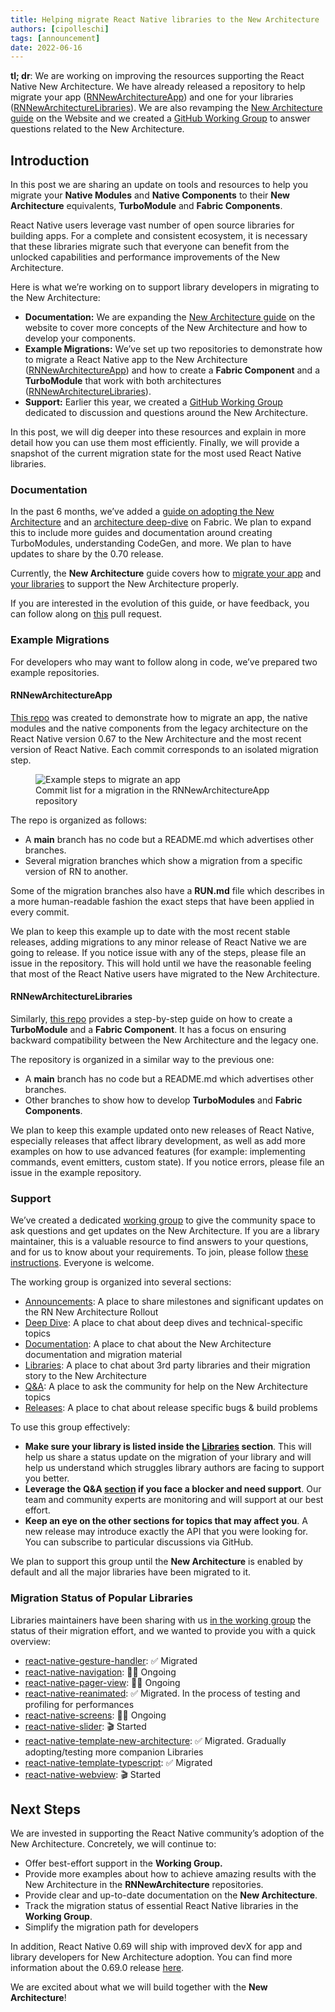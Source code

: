 ```yaml
---
title: Helping migrate React Native libraries to the New Architecture
authors: [cipolleschi]
tags: [announcement]
date: 2022-06-16
---
```


**tl; dr**: We are working on improving the resources supporting the React Native New Architecture. We have already released a repository to help migrate your app ([RNNewArchitectureApp](https://github.com/react-native-community/RNNewArchitectureApp)) and one for your libraries ([RNNewArchitectureLibraries](https://github.com/react-native-community/RNNewArchitectureLibraries)). We are also revamping the [New Architecture guide](https://github.com/facebook/react-native-website/pull/3037) on the Website and we created a [GitHub Working Group](https://github.com/reactwg/react-native-new-architecture/discussions) to answer questions related to the New Architecture.

<!--truncate-->

## Introduction

In this post we are sharing an update on tools and resources to help you migrate your **Native Modules** and **Native Components** to their **New Architecture** equivalents, **TurboModule** and **Fabric Components**.

React Native users leverage vast number of open source libraries for building apps. For a complete and consistent ecosystem, it is necessary that these libraries migrate such that everyone can benefit from the unlocked capabilities and performance improvements of the New Architecture.

Here is what we’re working on to support library developers in migrating to the New Architecture:

- **Documentation:** We are expanding the [New Architecture guide](https://github.com/facebook/react-native-website/pull/3037) on the website to cover more concepts of the New Architecture and how to develop your components.
- **Example Migrations:** We’ve set up two repositories to demonstrate how to migrate a React Native app to the New Architecture ([RNNewArchitectureApp](https://github.com/react-native-community/RNNewArchitectureApp)) and how to create a **Fabric Component** and a **TurboModule** that work with both architectures ([RNNewArchitectureLibraries](https://github.com/react-native-community/RNNewArchitectureLibraries)).
- **Support:** Earlier this year, we created a [GitHub Working Group](https://github.com/reactwg/react-native-new-architecture/discussions) dedicated to discussion and questions around the New Architecture.

In this post, we will dig deeper into these resources and explain in more detail how you can use them most efficiently. Finally, we will provide a snapshot of the current migration state for the most used React Native libraries.

### Documentation

In the past 6 months, we’ve added a [guide on adopting the New Architecture](/docs/new-architecture-intro) and an [architecture deep-dive](/architecture/overview) on Fabric. We plan to expand this to include more guides and documentation around creating TurboModules, understanding CodeGen, and more. We plan to have updates to share by the 0.70 release.

Currently, the **New Architecture** guide covers how to [migrate your app](/docs/new-architecture-app-intro) and [your libraries](/docs/new-architecture-library-intro) to support the New Architecture properly.

If you are interested in the evolution of this guide, or have feedback, you can follow along on [this](https://github.com/facebook/react-native-website/pull/3037) pull request.

### Example Migrations

For developers who may want to follow along in code, we’ve prepared two example repositories.

#### RNNewArchitectureApp

[This repo](https://github.com/react-native-community/RNNewArchitectureApp) was created to demonstrate how to migrate an app, the native modules and the native components from the legacy architecture on the React Native version 0.67 to the New Architecture and the most recent version of React Native. Each commit corresponds to an isolated migration step.

<figure>
    <img src="/blog/assets/new-arch-example-steps-to-migrate-an-app.png" alt="Example steps to migrate an app" />
    <figcaption>Commit list for a migration in the RNNewArchitectureApp repository</figcaption>
</figure>

The repo is organized as follows:

- A **main** branch has no code but a README.md which advertises other branches.
- Several migration branches which show a migration from a specific version of RN to another.

Some of the migration branches also have a **RUN.md** file which describes in a more human-readable fashion the exact steps that have been applied in every commit.

We plan to keep this example up to date with the most recent stable releases, adding migrations to any minor release of React Native we are going to release. If you notice issue with any of the steps, please file an issue in the repository. This will hold until we have the reasonable feeling that most of the React Native users have migrated to the New Architecture.

#### RNNewArchitectureLibraries

Similarly, [this repo](https://github.com/react-native-community/RNNewArchitectureLibraries) provides a step-by-step guide on how to create a **TurboModule** and a **Fabric Component**. It has a focus on ensuring backward compatibility between the New Architecture and the legacy one.

The repository is organized in a similar way to the previous one:

- A **main** branch has no code but a README.md which advertises other branches.
- Other branches to show how to develop **TurboModules** and **Fabric Components**.

We plan to keep this example updated onto new releases of React Native, especially releases that affect library development, as well as add more examples on how to use advanced features (for example: implementing commands, event emitters, custom state). If you notice errors, please file an issue in the example repository.

### Support

We’ve created a dedicated [working group](https://github.com/reactwg/react-native-new-architecture) to give the community space to ask questions and get updates on the New Architecture. If you are a library maintainer, this is a valuable resource to find answers to your questions, and for us to know about your requirements. To join, please follow [these instructions](https://github.com/reactwg/react-native-new-architecture#how-to-join-the-working-group). Everyone is welcome.

The working group is organized into several sections:

- [Announcements](https://github.com/reactwg/react-native-new-architecture/discussions/categories/announcements): A place to share milestones and significant updates on the RN New Architecture Rollout
- [Deep Dive](https://github.com/reactwg/react-native-new-architecture/discussions/categories/deep-dive): A place to chat about deep dives and technical-specific topics
- [Documentation](https://github.com/reactwg/react-native-new-architecture/discussions/categories/documentation): A place to chat about the New Architecture documentation and migration material
- [Libraries](https://github.com/reactwg/react-native-new-architecture/discussions/categories/libraries): A place to chat about 3rd party libraries and their migration story to the New Architecture
- [Q&A](https://github.com/reactwg/react-native-new-architecture/discussions/categories/q-a): A place to ask the community for help on the New Architecture topics
- [Releases](https://github.com/reactwg/react-native-new-architecture/discussions/categories/releases): A place to chat about release specific bugs & build problems

To use this group effectively:

- **Make sure your library is listed inside the [Libraries](https://github.com/reactwg/react-native-new-architecture/discussions/categories/libraries) section**. This will help us share a status update on the migration of your library and will help us understand which struggles library authors are facing to support you better.
- **Leverage the Q&A [section](https://github.com/reactwg/react-native-new-architecture/discussions/categories/q-a) if you face a blocker and need support**. Our team and community experts are monitoring and will support at our best effort.
- **Keep an eye on the other sections for topics that may affect you**. A new release may introduce exactly the API that you were looking for. You can subscribe to particular discussions via GitHub.

We plan to support this group until the **New Architecture** is enabled by default and all the major libraries have been migrated to it.

### Migration Status of Popular Libraries

Libraries maintainers have been sharing with us [in the working group](https://github.com/reactwg/react-native-new-architecture/discussions/categories/libraries) the status of their migration effort, and we wanted to provide you with a quick overview:

- [react-native-gesture-handler](https://github.com/reactwg/react-native-new-architecture/discussions/15): ✅ Migrated
- [react-native-navigation](https://github.com/reactwg/react-native-new-architecture/discussions/17): 🏃‍♂️ Ongoing
- [react-native-pager-view](https://github.com/reactwg/react-native-new-architecture/discussions/16): 🏃‍♂️ Ongoing
- [react-native-reanimated](https://github.com/reactwg/react-native-new-architecture/discussions/14): ✅ Migrated. In the process of testing and profiling for performances
- [react-native-screens](https://github.com/reactwg/react-native-new-architecture/discussions/13): 🏃‍♂️ Ongoing
- [react-native-slider](https://github.com/reactwg/react-native-new-architecture/discussions/38): 🎬 Started
- [react-native-template-new-architecture](https://github.com/reactwg/react-native-new-architecture/discussions/21): ✅ Migrated. Gradually adopting/testing more companion Libraries
- [react-native-template-typescript](https://github.com/reactwg/react-native-new-architecture/discussions/22): ✅ Migrated
- [react-native-webview](https://github.com/reactwg/react-native-new-architecture/discussions/19): 🎬 Started

## Next Steps

We are invested in supporting the React Native community’s adoption of the New Architecture. Concretely, we will continue to:

- Offer best-effort support in the **Working Group.**
- Provide more examples about how to achieve amazing results with the New Architecture in the **RNNewArchitecture** repositories.
- Provide clear and up-to-date documentation on the **New Architecture**.
- Track the migration status of essential React Native libraries in the **Working Group**.
- Simplify the migration path for developers

In addition, React Native 0.69 will ship with improved devX for app and library developers for New Architecture adoption. You can find more information about the 0.69.0 release [here](https://github.com/reactwg/react-native-releases/discussions/21).

We are excited about what we will build together with the **New Architecture**!
